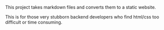 This project takes markdown files and converts them to a static website.

This is for those very stubborn backend developers who find html/css too difficult or time consuming.